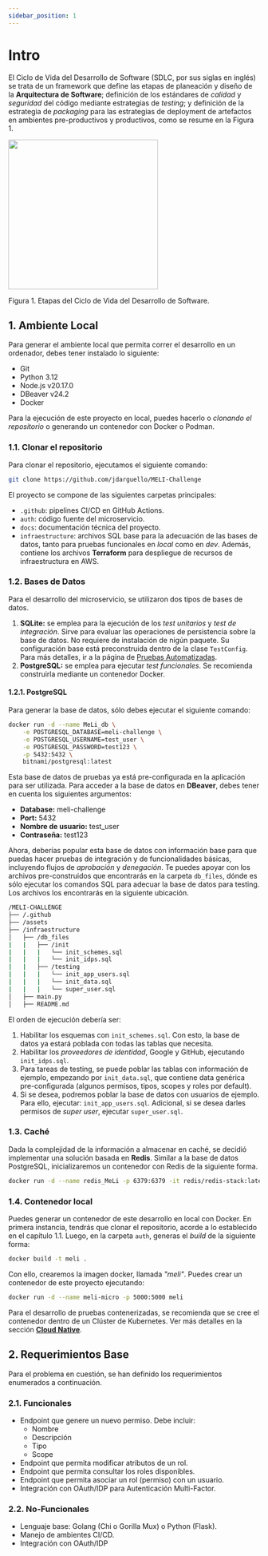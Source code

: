 ```yaml
---
sidebar_position: 1
---
```


# Intro

El Ciclo de Vida del Desarrollo de Software (SDLC, por sus siglas en inglés) se trata de un framework que define las etapas de planeación y diseño de la __Arquitectura de Software__; definición de los estándares de _calidad_ y _seguridad_ del código mediante estrategias de _testing_; y definición de la estrategia de _packaging_ para las estrategias de deployment de artefactos en ambientes pre-productivos y productivos, como se resume en la Figura 1.

<img src="../../img/SDLC.png" width="300px" />

Figura 1. Etapas del Ciclo de Vida del Desarrollo de Software.

## 1. Ambiente Local

Para generar el ambiente local que permita correr el desarrollo en un ordenador, debes tener instalado lo siguiente:

* Git
* Python 3.12
* Node.js v20.17.0
* DBeaver v24.2
* Docker

Para la ejecución de este proyecto en local, puedes hacerlo o _clonando el repositorio_ o generando un contenedor con Docker o Podman.

### 1.1. Clonar el repositorio

Para clonar el repositorio, ejecutamos el siguiente comando: 

```sh
git clone https://github.com/jdarguello/MELI-Challenge
```

El proyecto se compone de las siguientes carpetas principales:

* `.github`: pipelines CI/CD en GitHub Actions.
* `auth`: código fuente del microservicio.
* `docs`: documentación técnica del proyecto.
* `infraestructure`: archivos SQL base para la adecuación de las bases de datos, tanto para pruebas funcionales en _local_ como en _dev_. Además, contiene los archivos __Terraform__ para despliegue de recursos de infraestructura en AWS.


### 1.2. Bases de Datos

Para el desarrollo del microservicio, se utilizaron dos tipos de bases de datos.

1. __SQLite:__ se emplea para la ejecución de los _test unitarios_ y _test de integración_. Sirve para evaluar las operaciones de persistencia sobre la base de datos. No requiere de instalación de nigún paquete. Su configuración base está preconstruida dentro de la clase `TestConfig`. Para más detalles, ir a la página de [Pruebas Automatizadas](./calidad/pruebas.md).
2. __PostgreSQL:__ se emplea para ejecutar _test funcionales_. Se recomienda construirla mediante un contenedor Docker. 

#### 1.2.1. PostgreSQL

Para generar la base de datos, sólo debes ejecutar el siguiente comando:

```sh
docker run -d --name MeLi_db \
    -e POSTGRESQL_DATABASE=meli-challenge \
    -e POSTGRESQL_USERNAME=test_user \
    -e POSTGRESQL_PASSWORD=test123 \
    -p 5432:5432 \
    bitnami/postgresql:latest
```

Esta base de datos de pruebas ya está pre-configurada en la aplicación para ser utilizada. Para acceder a la base de datos en __DBeaver__, debes tener en cuenta los siguientes argumentos:

* __Database:__ meli-challenge
* __Port:__ 5432
* __Nombre de usuario:__ test_user
* __Contraseña:__ test123

Ahora, deberías popular esta base de datos con información base para que puedas hacer pruebas de integración y de funcionalidades básicas, incluyendo flujos de _aprobación_ y _denegación_. Te puedes apoyar con los archivos pre-construidos que encontrarás en la carpeta `db_files`, dónde es sólo ejecutar los comandos SQL para adecuar la base de datos para testing. Los archivos los encontrarás en la siguiente ubicación.

```bash
/MELI-CHALLENGE
├── /.github
├── /assets
├── /infraestructure
│   ├── /db_files
|   |   ├── /init
|   |   |   └── init_schemes.sql
|   |   |   └── init_idps.sql
|   |   ├── /testing
|   |   |   └── init_app_users.sql
|   |   |   └── init_data.sql
|   |   |   └── super_user.sql
│   ├── main.py
│   ├── README.md
```

El orden de ejecución debería ser:

1. Habilitar los esquemas con `init_schemes.sql`. Con esto, la base de datos ya estará poblada con todas las tablas que necesita.
2. Habilitar los _proveedores de identidad_, Google y GitHub, ejecutando `init_idps.sql`.
3. Para tareas de testing, se puede poblar las tablas con información de ejemplo, empezando por `init_data.sql`, que contiene data genérica pre-configurada (algunos permisos, tipos, scopes y roles por default).
4. Si se desea, podremos poblar la base de datos con usuarios de ejemplo. Para ello, ejecutar: `init_app_users.sql`. Adicional, si se desea darles permisos de _super user_, ejecutar `super_user.sql`.

### 1.3. Caché

Dada la complejidad de la información a almacenar en caché, se decidió implementar una solución basada en __Redis__. Similar a la base de datos PostgreSQL, inicializaremos un contenedor con Redis de la siguiente forma.

```sh
docker run -d --name redis_MeLi -p 6379:6379 -it redis/redis-stack:latest
```

### 1.4. Contenedor local

Puedes generar un contenedor de este desarrollo en local con Docker. En primera instancia, tendrás que clonar el repositorio, acorde a lo establecido en el capítulo 1.1. Luego, en la carpeta `auth`, generas el _build_ de la siguiente forma:

```sh
docker build -t meli .
```

Con ello, crearemos la imagen docker, llamada _"meli"_. Puedes crear un contenedor de este proyecto ejecutando:

```sh
docker run -d --name meli-micro -p 5000:5000 meli
```

Para el desarrollo de pruebas contenerizadas, se recomienda que se cree el contenedor dentro de un Clúster de Kubernetes. Ver más detalles en la sección __[Cloud Native](../cloud/intro.md)__. 


## 2. Requerimientos Base

Para el problema en cuestión, se han definido los requerimientos enumerados a continuación.

### 2.1. Funcionales

* Endpoint que genere un nuevo permiso. Debe incluir:
    * Nombre
    * Descripción
    * Tipo
    * Scope
* Endpoint que permita modificar atributos de un rol.
* Endpoint que permita consultar los roles disponibles.
* Endpoint que permita asociar un rol (permiso) con un usuario.
* Integración con OAuth/IDP para Autenticación Multi-Factor.

### 2.2. No-Funcionales

* Lenguaje base: Golang (Chi o Gorilla Mux) o Python (Flask).
* Manejo de ambientes CI/CD.
* Integración con OAuth/IDP
